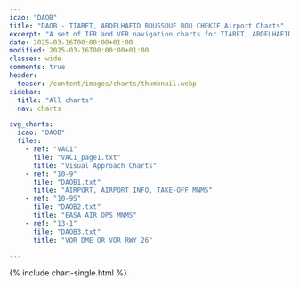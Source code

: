 ```yaml
---
icao: "DAOB" 
title: "DAOB - TIARET, ABDELHAFID BOUSSOUF BOU CHEKIF Airport Charts"
excerpt: "A set of IFR and VFR navigation charts for TIARET, ABDELHAFID BOUSSOUF BOU CHEKIF Airport"
date: 2025-03-16T00:00:00+01:00
modified: 2025-03-16T00:00:00+01:00
classes: wide
comments: true
header:
  teaser: /content/images/charts/thumbnail.webp
sidebar:
  title: "All charts"
  nav: charts

svg_charts:
  icao: "DAOB"
  files:
    - ref: "VAC1"
      file: "VAC1_page1.txt"
      title: "Visual Approach Charts"
    - ref: "10-9"
      file: "DAOB1.txt"
      title: "AIRPORT, AIRPORT INFO, TAKE-OFF MNMS"
    - ref: "10-9S"
      file: "DAOB2.txt"
      title: "EASA AIR OPS MNMS"
    - ref: "13-1"
      file: "DAOB3.txt"
      title: "VOR DME OR VOR RWY 26"

---
```


{% include chart-single.html %}